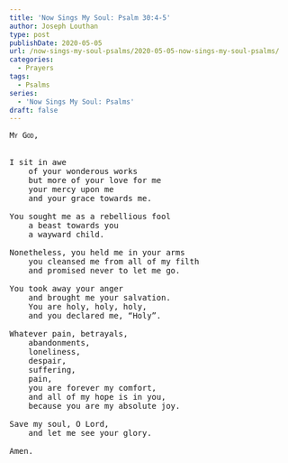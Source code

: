 ```yaml
---
title: 'Now Sings My Soul: Psalm 30:4-5'
author: Joseph Louthan
type: post
publishDate: 2020-05-05
url: /now-sings-my-soul-psalms/2020-05-05-now-sings-my-soul-psalms/
categories:
  - Prayers
tags:
  - Psalms
series:
  - 'Now Sings My Soul: Psalms'
draft: false
---
```

<pre>
<div style="font-variant: small-caps;">My God,</div>
&nbsp;
I sit in awe
	of your wonderous works
	but more of your love for me
	your mercy upon me
	and your grace towards me.

You sought me as a rebellious fool
	a beast towards you
	a wayward child.

Nonetheless, you held me in your arms
	you cleansed me from all of my filth
	and promised never to let me go.

You took away your anger
	and brought me your salvation.
	You are holy, holy, holy,
	and you declared me, “Holy”.

Whatever pain, betrayals,
	abandonments,
	loneliness,
	despair,
	suffering,
	pain,
	you are forever my comfort,
	and all of my hope is in you,
	because you are my absolute joy.

Save my soul, O Lord,
	and let me see your glory.

Amen.</pre>

